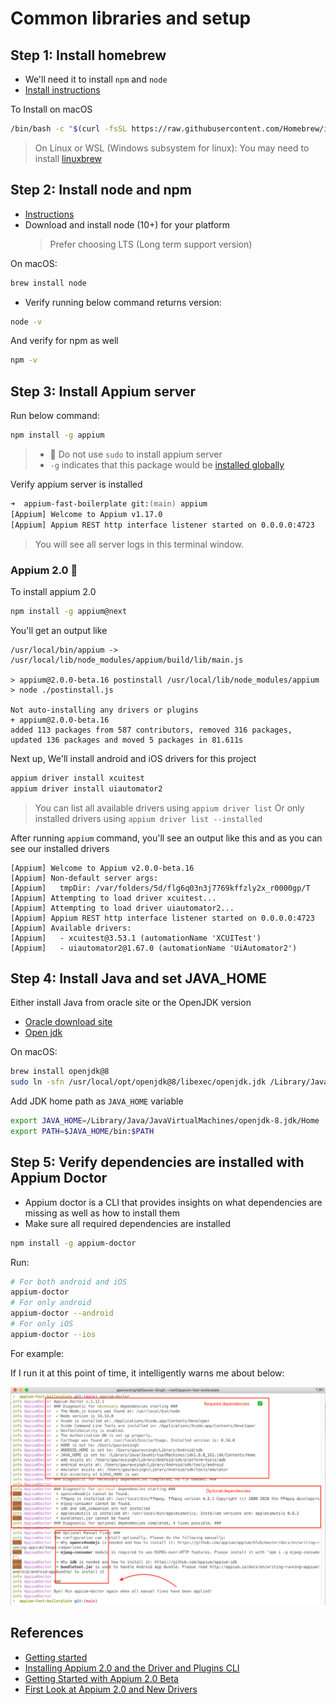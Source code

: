 # Common libraries and setup

## Step 1: Install homebrew

- We'll need it to install `npm` and `node`
- [Install instructions](https://docs.brew.sh/Installation)

To Install on macOS

```zsh
/bin/bash -c "$(curl -fsSL https://raw.githubusercontent.com/Homebrew/install/master/install.sh)"
```

> On Linux or WSL (Windows subsystem for linux): You may need to install
> [linuxbrew](https://docs.brew.sh/Homebrew-on-Linux)

## Step 2: Install node and npm

- [Instructions](https://nodejs.org/en/download/)
- Download and install node (10+) for your platform
  > Prefer choosing LTS (Long term support version)

On macOS:

```zsh
brew install node
```

- Verify running below command returns version:

```zsh
node -v
```

And verify for npm as well

```zsh
npm -v
```

## Step 3: Install Appium server

Run below command:

```zsh
npm install -g appium
```

> - 🔺 Do not use `sudo` to install appium server
> - `-g` indicates that this package would be
>   [installed globally](https://docs.npmjs.com/downloading-and-installing-packages-globally)

Verify appium server is installed

```zsh
➜  appium-fast-boilerplate git:(main) appium
[Appium] Welcome to Appium v1.17.0
[Appium] Appium REST http interface listener started on 0.0.0.0:4723
```

> You will see all server logs in this terminal window.

### Appium 2.0 🚀

To install appium 2.0

```zsh
npm install -g appium@next
```

You'll get an output like

```text
/usr/local/bin/appium -> /usr/local/lib/node_modules/appium/build/lib/main.js

> appium@2.0.0-beta.16 postinstall /usr/local/lib/node_modules/appium
> node ./postinstall.js

Not auto-installing any drivers or plugins
+ appium@2.0.0-beta.16
added 113 packages from 587 contributors, removed 316 packages, updated 136 packages and moved 5 packages in 81.611s
```

Next up, We'll install android and iOS drivers for this project

```zsh
appium driver install xcuitest
appium driver install uiautomator2
```

> You can list all available drivers using `appium driver list` Or only installed drivers using
> `appium driver list --installed`

After running `appium` command, you'll see an output like this and as you can see our installed
drivers

```text
[Appium] Welcome to Appium v2.0.0-beta.16
[Appium] Non-default server args:
[Appium]   tmpDir: /var/folders/5d/flg6q03n3j7769kffzly2x_r0000gp/T
[Appium] Attempting to load driver xcuitest...
[Appium] Attempting to load driver uiautomator2...
[Appium] Appium REST http interface listener started on 0.0.0.0:4723
[Appium] Available drivers:
[Appium]   - xcuitest@3.53.1 (automationName 'XCUITest')
[Appium]   - uiautomator2@1.67.0 (automationName 'UiAutomator2')
```

## Step 4: Install Java and set JAVA_HOME

Either install Java from oracle site or the OpenJDK version

- [Oracle download site](https://www.oracle.com/in/java/technologies/javase-downloads.html)
- [Open jdk](https://adoptopenjdk.net/?variant=openjdk8&jvmVariant=hotspot)

On macOS:

```zsh
brew install openjdk@8
sudo ln -sfn /usr/local/opt/openjdk@8/libexec/openjdk.jdk /Library/Java/JavaVirtualMachines/openjdk-8.jdk
```

Add JDK home path as `JAVA_HOME` variable

```zsh
export JAVA_HOME=/Library/Java/JavaVirtualMachines/openjdk-8.jdk/Home
export PATH=$JAVA_HOME/bin:$PATH
```

## Step 5: Verify dependencies are installed with Appium Doctor

- Appium doctor is a CLI that provides insights on what dependencies are missing as well as how to
  install them
- Make sure all required dependencies are installed

```zsh
npm install -g appium-doctor
```

Run:

```zsh
# For both android and iOS
appium-doctor
# For only android
appium-doctor --android
# For only iOS
appium-doctor --ios
```

For example:

If I run it at this point of time, it intelligently warns me about below:

![Appium Doctor](images/appium-doctor.png)

## References

- [Getting started](http://appium.io/docs/en/about-appium/getting-started/index.html#getting-started)
- [Installing Appium 2.0 and the Driver and Plugins CLI](https://appiumpro.com/editions/122-installing-appium-20-and-the-driver-and-plugins-cli)
- [Getting Started with Appium 2.0 Beta](https://applitools.com/blog/appium-2-0-beta/)
- [First Look at Appium 2.0 and New Drivers](https://www.headspin.io/blog/first-look-at-appium-2-0-and-new-drivers)
